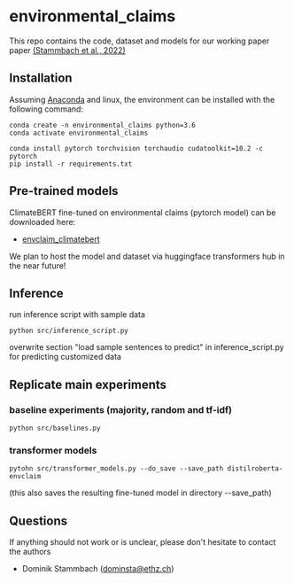 # environmental_claims

This repo contains the code, dataset and models for our working paper paper [(Stammbach et al., 2022)](https://aclanthology.org/2021.fever-1.2.pdf)

## Installation

Assuming [Anaconda](https://docs.anaconda.com/anaconda/install/) and linux, the environment can be installed with the following command:
```shell
conda create -n environmental_claims python=3.6
conda activate environmental_claims

conda install pytorch torchvision torchaudio cudatoolkit=10.2 -c pytorch
pip install -r requirements.txt
```

## Pre-trained models

ClimateBERT fine-tuned on environmental claims (pytorch model) can be downloaded here:
* [envclaim_climatebert](https://www.dropbox.com/s/nww9lyihnyh7119/envclaim_climatebert.zip?dl=0)

We plan to host the model and dataset via huggingface transformers hub in the near future!

## Inference

run inference script with sample data

```shell
python src/inference_script.py
```

overwrite section "load sample sentences to predict" in inference_script.py for predicting customized data


## Replicate main experiments

### baseline experiments (majority, random and tf-idf)

```shell
python src/baselines.py 
```

### transformer models

```shell
pytohn src/transformer_models.py --do_save --save_path distilroberta-envclaim
```

(this also saves the resulting fine-tuned model in directory --save_path)

## Questions

If anything should not work or is unclear, please don't hesitate to contact the authors

* Dominik Stammbach (dominsta@ethz.ch)

